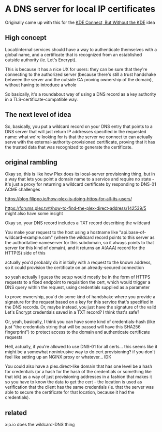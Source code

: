 # A DNS server for local IP certificates

Originally came up with this for the [KDE Connect, But Without the KDE](8639e616-3739-488a-8972-138ab1d4dd0a.md) idea

## High concept

Local/internal services should have a way to authenticate themselves with a global name, and a certificate that is recognized from an established outside authority (ie. Let's Encrypt).

This is because it has a nice UX for users: they can be sure that they're connecting to the authorized server (because there's still a trust handshake between the server and the outside CA proving ownership of the domain), without having to introduce a whole

So basically, it's a roundabout way of using a DNS record as a key authority in a TLS-certificate-compatible way.

## The next level of idea

So, basically, you put a wildcard record on your DNS entry that points to a DNS server that will just return IP addresses specified in the requested name: what we're looking for is that the server we connect to can actually serve with the external-authority-provisioned certificate, proving that it has the trusted data that was recognized to generate the certificate.

## original rambling

Okay so, this is like how Plex does its local-server provisioning thing, but in a way that lets you point a domain name to a service and require no state - it's just a proxy for returning a wildcard certificate by responding to DNS-01 ACME challenges

https://blog.filippo.io/how-plex-is-doing-https-for-all-its-users/

https://forums.plex.tv/t/how-to-find-the-plex-direct-address/142539/5 might also have some insight

Okay so, your DNS record includes a TXT record describing the wildcard

You make your request to the host using a hostname like "api.base-of-wildcard-example.com" (where the wildcard record points to this server as the authoritative nameserver for this subdomain, so it always points to that server for this kind of domain), and it returns an A(AAA) record for the HTTP(S) side of this

actually you'd probably do it initially with a request to the known address, so it could provision the certificate on an already-secured connection

so yeah actually I guess the setup would mostly be in the form of HTTPS requests to a fixed endpoint to requisition the cert, which would trigger a DNS query within the request, using credentials supplied as a parameter

to prove ownership, you'd do some kind of handshake where you provide a signature for the request based on a key for this service that's specified in the DNS records. Or, maybe instead, you just have the signature of the valid Let's Encrypt credentials saved in a TXT record? I think that's safe?

Or, yeah, basically, I think you can have some kind of credentials-hash (like just "the credentials string that will be passed will have this SHA256 fingerprint") to protect access to the domain and authenticate certificate requests

Hell, actually, if you're allowed to use DNS-01 for all certs... this seems like it might be a somewhat nonintrusive way to do cert provisioning? if you don't feel like setting up an NGINX proxy or whatever... IDK

You could also have a plex.direct-like domain that has one level be a hash for credentials (or a hash for the hash of the credentials or something like that idk) as a way of just provisioning addresses in a fashion that makes it so you have to know the data to get the cert - the location is used as verification that the client has the same credentials (ie. that the server was able to secure the certificate for that location, because it had the credentials).

## related

xip.io does the wildcard-DNS thing

